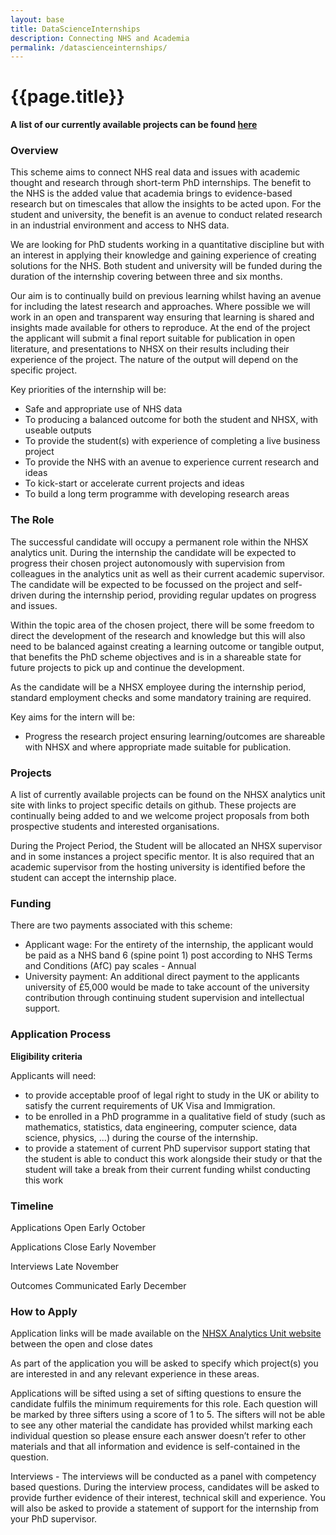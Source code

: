 ```yaml
---
layout: base
title: DataScienceInternships
description: Connecting NHS and Academia
permalink: /datascienceinternships/
---
```


# {{page.title}}

**A list of our currently available projects can be found [here](https://nhsx.github.io/nhsx-internship-projects/)**

### Overview

This scheme aims to connect NHS real data and issues with academic thought and research through short-term PhD internships.  The benefit to the NHS is the added value that academia brings to evidence-based research but on timescales that allow the insights to be acted upon.  For the student and university, the benefit is an avenue to conduct related research in an industrial environment and access to NHS data.

We are looking for PhD students working in a quantitative discipline but with an interest in applying their knowledge and gaining experience of creating solutions for the NHS.  Both student and university will be funded during the duration of the internship covering between three and six months. 

Our aim is to continually build on previous learning whilst having an avenue for including the latest research and approaches.  Where possible we will work in an open and transparent way ensuring that learning is shared and insights made available for others to reproduce.  At the end of the project the applicant will submit a final report suitable for publication in open literature, and presentations to NHSX on their results including their experience of the project.  The nature of the output will depend on the specific project.

Key priorities of the internship will be:
- Safe and appropriate use of NHS data
- To producing a balanced outcome for both the student and NHSX, with useable outputs 
- To provide the student(s) with experience of completing a live business project
- To provide the NHS with an avenue to experience current research and ideas
- To kick-start or accelerate current projects and ideas 
- To build a long term programme with developing research areas

### The Role

The successful candidate will occupy a permanent role within the NHSX analytics unit.   During the internship the candidate will be expected to progress their chosen project autonomously with supervision from colleagues in the analytics unit as well as their current academic supervisor.   The candidate will be expected to be focussed on the project and self-driven during the internship period, providing regular updates on progress and issues. 

Within the topic area of the chosen project, there will be some freedom to direct the development of the research and knowledge but this will also need to be balanced against creating a learning outcome or tangible output, that benefits the PhD scheme objectives and is in a shareable state for future projects to pick up and continue the development.

As the candidate will be a NHSX employee during the internship period, standard employment checks and some mandatory training are required.

Key aims for the intern will be:
- Progress the research project ensuring learning/outcomes are shareable with NHSX and where appropriate made suitable for publication. 

### Projects

A list of currently available projects can be found on the NHSX analytics unit site with links to project specific details on github.  These projects are continually being added to and we welcome project proposals from both prospective students and interested organisations.  

During the Project Period, the Student will be allocated an NHSX supervisor and in some instances a project specific mentor.   It is also required that an academic supervisor from the hosting university is identified before the student can accept the internship place.  

### Funding
There are two payments associated with this scheme:

- Applicant wage: For the entirety of the internship, the applicant would be paid as a NHS band 6 (spine point 1) post according to NHS Terms and Conditions (AfC) pay scales - Annual
- University payment: An additional direct payment to the applicants university of £5,000 would be made to take account of the university contribution through continuing student supervision and intellectual support.
  
### Application Process

**Eligibility criteria**

Applicants will need: 
- to provide acceptable proof of legal right to study in the UK or ability to satisfy the current requirements of UK Visa and Immigration. 
- to be enrolled in a PhD programme in a qualitative field of study (such as mathematics, statistics, data engineering, computer science, data science, physics, ...) during the course of the internship.
- to provide a statement of current PhD supervisor support stating that the student is able to conduct this work alongside their study or that the student will take a break from their current funding whilst conducting this work

### Timeline 

Applications Open 		Early October

Applications Close 		Early November

Interviews 			    Late November

Outcomes Communicated 	Early December

### How to Apply

Application links will be made available on the [NHSX Analytics Unit website](https://www.nhsx.nhs.uk/key-tools-and-info/nhsx-analytics-unit/apply-for-nhsx-analytics-unit-internship/) between the open and close dates

As part of the application you will be asked to specify which project(s) you are interested in and any relevant experience in these areas.

Applications will be sifted using a set of sifting questions to ensure the candidate fulfils the minimum requirements for this role.   Each question will be marked by three sifters using a score of 1 to 5.  The sifters will not be able to see any other material the candidate has provided whilst marking each individual question so please ensure each answer doesn’t refer to other materials and that all information and evidence is self-contained in the question.

Interviews - The interviews will be conducted as a panel with competency based questions. During the interview process, candidates will be asked to provide further evidence of their interest, technical skill and experience.   You will also be asked to provide a statement of support for the internship from your PhD supervisor.
